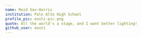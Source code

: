 ```yaml
---
name: Reid Sox-Harris
institution: Palo Alto High School
profile_pic: eosti-pic.png
quote: All the world's a stage, and I want better lighting!
github_user: eosti
---
```

